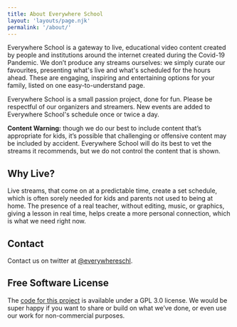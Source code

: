 ```yaml
---
title: About Everywhere School
layout: 'layouts/page.njk'
permalink: '/about/'
---
```


Everywhere School is a gateway to live, educational video content created by people and institutions around the internet created during the Covid-19 Pandemic. We don’t produce any streams ourselves: we simply curate our favourites, presenting what's live and what's scheduled for the hours ahead. These are engaging, inspiring and entertaining options for your family, listed on one easy-to-understand page.

Everywhere School is a small passion project, done for fun. Please be respectful of our organizers and streamers. New events are added to Everywhere School's schedule once or twice a day. 

**Content Warning:** though we do our best to include content that’s appropriate for kids, it’s possible that challenging or offensive content may be included by accident. Everywhere School will do its best to vet the streams it recommends, but we do not control the content that is shown. 

## Why Live?

Live streams, that come on at a predictable time, create a set schedule, which is often sorely needed for kids and parents not used to being at home. The presence of a real teacher, without editing, music, or graphics, giving a lesson in real time, helps create a more personal connection, which is what we need right now.

## Contact

Contact us on twitter at [@everywhereschl](https://twitter.com/everywhereschl/).

## Free Software License

The [code for this project](https://github.com/everywhereschool/everywhereschool/) is available under a GPL 3.0 license. We would be super happy if you want to share or build on what we’ve done, or even use our work for non-commercial purposes.